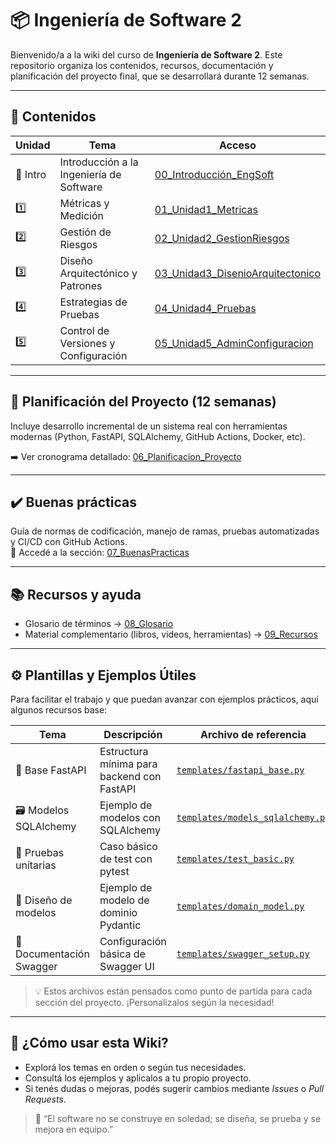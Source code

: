 # 📦 Ingeniería de Software 2

Bienvenido/a a la wiki del curso de **Ingeniería de Software 2**. Este repositorio organiza los contenidos, recursos, documentación y planificación del proyecto final, que se desarrollará durante 12 semanas.

---

## 📘 Contenidos

| Unidad | Tema | Acceso |
|-------|------|--------|
| 🔹 Intro | Introducción a la Ingeniería de Software | [00_Introducción_EngSoft](https://github.com/vhcontre/inventario-2025/wiki/00_Introducción_EngSoft) |
| 1️⃣ | Métricas y Medición | [01_Unidad1_Metricas](https://github.com/vhcontre/inventario-2025/wiki/01_Unidad1_Metricas) |
| 2️⃣ | Gestión de Riesgos | [02_Unidad2_GestionRiesgos](https://github.com/vhcontre/inventario-2025/wiki/02_Unidad2_GestionRiesgos) |
| 3️⃣ | Diseño Arquitectónico y Patrones | [03_Unidad3_DisenioArquitectonico](https://github.com/vhcontre/inventario-2025/wiki/03_Unidad3_DisenioArquitectonico) |
| 4️⃣ | Estrategias de Pruebas | [04_Unidad4_Pruebas](https://github.com/vhcontre/inventario-2025/wiki/04_Unidad4_Pruebas) |
| 5️⃣ | Control de Versiones y Configuración | [05_Unidad5_AdminConfiguracion](https://github.com/vhcontre/inventario-2025/wiki/05_Unidad5_AdminConfiguracion) |

---

## 📅 Planificación del Proyecto (12 semanas)

Incluye desarrollo incremental de un sistema real con herramientas modernas (Python, FastAPI, SQLAlchemy, GitHub Actions, Docker, etc).

➡️ Ver cronograma detallado: [06_Planificacion_Proyecto](https://github.com/vhcontre/inventario-2025/wiki/06_Planificacion_Proyecto)

---

## ✔️ Buenas prácticas

Guía de normas de codificación, manejo de ramas, pruebas automatizadas y CI/CD con GitHub Actions.  
🧭 Accedé a la sección: [07_BuenasPracticas](https://github.com/vhcontre/inventario-2025/wiki/07_BuenasPracticas)

---

## 📚 Recursos y ayuda

- Glosario de términos → [08_Glosario](https://github.com/vhcontre/inventario-2025/wiki/08_Glosario)  
- Material complementario (libros, videos, herramientas) → [09_Recursos](https://github.com/vhcontre/inventario-2025/wiki/09_Recursos)

---

## ⚙️ Plantillas y Ejemplos Útiles

Para facilitar el trabajo y que puedan avanzar con ejemplos prácticos, aquí algunos recursos base:

| Tema                    | Descripción                                 | Archivo de referencia                     |
|-------------------------|---------------------------------------------|------------------------------------------|
| 🚀 Base FastAPI          | Estructura mínima para backend con FastAPI | [`templates/fastapi_base.py`](templates/fastapi_base.py)   |
| 🗃️ Modelos SQLAlchemy    | Ejemplo de modelos con SQLAlchemy           | [`templates/models_sqlalchemy.py`](templates/models_sqlalchemy.py) |
| 🧪 Pruebas unitarias     | Caso básico de test con pytest              | [`templates/test_basic.py`](templates/test_basic.py)       |
| 📝 Diseño de modelos     | Ejemplo de modelo de dominio Pydantic       | [`templates/domain_model.py`](templates/domain_model.py)   |
| 📜 Documentación Swagger | Configuración básica de Swagger UI          | [`templates/swagger_setup.py`](templates/swagger_setup.py) |

> 💡 Estos archivos están pensados como punto de partida para cada sección del proyecto. ¡Personalizalos según la necesidad!


---

## 🤝 ¿Cómo usar esta Wiki?

- Explorá los temas en orden o según tus necesidades.
- Consultá los ejemplos y aplicalos a tu propio proyecto.
- Si tenés dudas o mejoras, podés sugerir cambios mediante _Issues_ o _Pull Requests_.

> 🧠 “El software no se construye en soledad; se diseña, se prueba y se mejora en equipo.”
